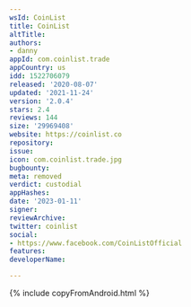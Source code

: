 ```yaml
---
wsId: CoinList
title: CoinList
altTitle: 
authors:
- danny
appId: com.coinlist.trade
appCountry: us
idd: 1522706079
released: '2020-08-07'
updated: '2021-11-24'
version: '2.0.4'
stars: 2.4
reviews: 144
size: '29969408'
website: https://coinlist.co
repository: 
issue: 
icon: com.coinlist.trade.jpg
bugbounty: 
meta: removed
verdict: custodial
appHashes: 
date: '2023-01-11'
signer: 
reviewArchive: 
twitter: coinlist
social:
- https://www.facebook.com/CoinListOfficial
features: 
developerName: 

---
```


{% include copyFromAndroid.html %}
